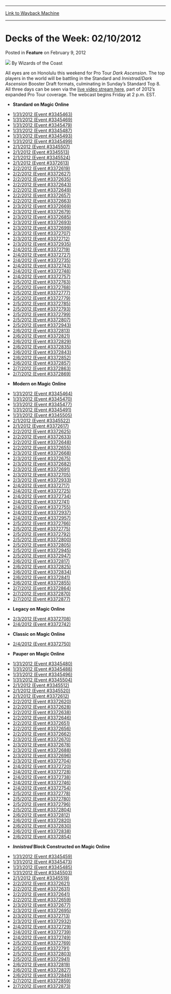 
---
[Link to Wayback Machine](https://web.archive.org/web/20220925073948/https://magic.wizards.com/en/articles/archive/feature/decks-week-02102012-2012-02-09)

[_metadata_:author]:- "Wizards of the Coast"
[_metadata_:description]:- "All eyes are on Honolulu this weekend for Pro Tour Dark Ascension. The top players in the world will be battling in the Standard and Innistrad/Dark Ascension Booster Draft formats, culminating in Sunday’s Standard Top 8. All three days can be seen via the live video stream here, part of 2012’s expanded Pro Tour coverage. The webcast begins Friday at 2 p.m."
[_metadata_:generator]:- "Drupal 7 (http://drupal.org)"
[_metadata_:node]:- "645021"
[_metadata_:publish_date]:- "2012-02-09"
[_metadata_:source]:- "div-main-content"
[_metadata_:title]:- "Decks of the Week: 02/10/2012"
[_metadata_:wayback_capture_timestamp]:- "2022-09-25 07:39:48"
[_metadata_:wayback_raw_url]:- "https://web.archive.org/web/20220925073948id_/https://magic.wizards.com/en/articles/archive/feature/decks-week-02102012-2012-02-09"
[_metadata_:wayback_url]:- "https://magic.wizards.com/en/articles/archive/feature/decks-week-02102012-2012-02-09"
---


Decks of the Week: 02/10/2012
=============================



 Posted in **Feature**
 on February 9, 2012 






![](https://media.magic.wizards.com/styles/auth_small/public/images/person/wizards_author.jpg)
By Wizards of the Coast











All eyes are on Honolulu this weekend for Pro Tour *Dark Ascension*. The top players in the world will be battling in the Standard and *Innistrad*/*Dark Ascension* Booster Draft formats, culminating in Sunday’s Standard Top 8. All three days can be seen via the [live video stream here](http://archive.wizards.com/Magic/Magazine/Events.aspx?x=mtgevent/webcast/home), part of 2012’s expanded Pro Tour coverage. The webcast begins Friday at 2 p.m. EST.

* **Standard on Magic Online**
+ [1/31/2012 (Event #3345463)](http://archive.wizards.com/Magic/Digital/MagicOnlineTourn.aspx?x=mtg/digital/magiconline/tourn/3345463)
+ [1/31/2012 (Event #3345469)](http://archive.wizards.com/Magic/Digital/MagicOnlineTourn.aspx?x=mtg/digital/magiconline/tourn/3345469)
+ [1/31/2012 (Event #3345479)](http://archive.wizards.com/Magic/Digital/MagicOnlineTourn.aspx?x=mtg/digital/magiconline/tourn/3345479)
+ [1/31/2012 (Event #3345487)](http://archive.wizards.com/Magic/Digital/MagicOnlineTourn.aspx?x=mtg/digital/magiconline/tourn/3345487)
+ [1/31/2012 (Event #3345493)](http://archive.wizards.com/Magic/Digital/MagicOnlineTourn.aspx?x=mtg/digital/magiconline/tourn/3345493)
+ [1/31/2012 (Event #3345499)](http://archive.wizards.com/Magic/Digital/MagicOnlineTourn.aspx?x=mtg/digital/magiconline/tourn/3345499)
+ [2/1/2012 (Event #3345507)](http://archive.wizards.com/Magic/Digital/MagicOnlineTourn.aspx?x=mtg/digital/magiconline/tourn/3345507)
+ [2/1/2012 (Event #3345513)](http://archive.wizards.com/Magic/Digital/MagicOnlineTourn.aspx?x=mtg/digital/magiconline/tourn/3345513)
+ [2/1/2012 (Event #3345524)](http://archive.wizards.com/Magic/Digital/MagicOnlineTourn.aspx?x=mtg/digital/magiconline/tourn/3345524)
+ [2/1/2012 (Event #3372613)](http://archive.wizards.com/Magic/Digital/MagicOnlineTourn.aspx?x=mtg/digital/magiconline/tourn/3372613)
+ [2/2/2012 (Event #3372619)](http://archive.wizards.com/Magic/Digital/MagicOnlineTourn.aspx?x=mtg/digital/magiconline/tourn/3372619)
+ [2/2/2012 (Event #3372627)](http://archive.wizards.com/Magic/Digital/MagicOnlineTourn.aspx?x=mtg/digital/magiconline/tourn/3372627)
+ [2/2/2012 (Event #3372635)](http://archive.wizards.com/Magic/Digital/MagicOnlineTourn.aspx?x=mtg/digital/magiconline/tourn/3372635)
+ [2/2/2012 (Event #3372643)](http://archive.wizards.com/Magic/Digital/MagicOnlineTourn.aspx?x=mtg/digital/magiconline/tourn/3372643)
+ [2/2/2012 (Event #3372649)](http://archive.wizards.com/Magic/Digital/MagicOnlineTourn.aspx?x=mtg/digital/magiconline/tourn/3372649)
+ [2/2/2012 (Event #3372657)](http://archive.wizards.com/Magic/Digital/MagicOnlineTourn.aspx?x=mtg/digital/magiconline/tourn/3372657)
+ [2/2/2012 (Event #3372663)](http://archive.wizards.com/Magic/Digital/MagicOnlineTourn.aspx?x=mtg/digital/magiconline/tourn/3372663)
+ [2/3/2012 (Event #3372669)](http://archive.wizards.com/Magic/Digital/MagicOnlineTourn.aspx?x=mtg/digital/magiconline/tourn/3372669)
+ [2/3/2012 (Event #3372679)](http://archive.wizards.com/Magic/Digital/MagicOnlineTourn.aspx?x=mtg/digital/magiconline/tourn/3372679)
+ [2/3/2012 (Event #3372685)](http://archive.wizards.com/Magic/Digital/MagicOnlineTourn.aspx?x=mtg/digital/magiconline/tourn/3372685)
+ [2/3/2012 (Event #3372693)](http://archive.wizards.com/Magic/Digital/MagicOnlineTourn.aspx?x=mtg/digital/magiconline/tourn/3372693)
+ [2/3/2012 (Event #3372699)](http://archive.wizards.com/Magic/Digital/MagicOnlineTourn.aspx?x=mtg/digital/magiconline/tourn/3372699)
+ [2/3/2012 (Event #3372707)](http://archive.wizards.com/Magic/Digital/MagicOnlineTourn.aspx?x=mtg/digital/magiconline/tourn/3372707)
+ [2/3/2012 (Event #3372712)](http://archive.wizards.com/Magic/Digital/MagicOnlineTourn.aspx?x=mtg/digital/magiconline/tourn/3372712)
+ [2/3/2012 (Event #3372935)](http://archive.wizards.com/Magic/Digital/MagicOnlineTourn.aspx?x=mtg/digital/magiconline/tourn/3372935)
+ [2/4/2012 (Event #3372719)](http://archive.wizards.com/Magic/Digital/MagicOnlineTourn.aspx?x=mtg/digital/magiconline/tourn/3372719)
+ [2/4/2012 (Event #3372727)](http://archive.wizards.com/Magic/Digital/MagicOnlineTourn.aspx?x=mtg/digital/magiconline/tourn/3372727)
+ [2/4/2012 (Event #3372735)](http://archive.wizards.com/Magic/Digital/MagicOnlineTourn.aspx?x=mtg/digital/magiconline/tourn/3372735)
+ [2/4/2012 (Event #3372743)](http://archive.wizards.com/Magic/Digital/MagicOnlineTourn.aspx?x=mtg/digital/magiconline/tourn/3372743)
+ [2/4/2012 (Event #3372748)](http://archive.wizards.com/Magic/Digital/MagicOnlineTourn.aspx?x=mtg/digital/magiconline/tourn/3372748)
+ [2/4/2012 (Event #3372757)](http://archive.wizards.com/Magic/Digital/MagicOnlineTourn.aspx?x=mtg/digital/magiconline/tourn/3372757)
+ [2/5/2012 (Event #3372763)](http://archive.wizards.com/Magic/Digital/MagicOnlineTourn.aspx?x=mtg/digital/magiconline/tourn/3372763)
+ [2/5/2012 (Event #3372768)](http://archive.wizards.com/Magic/Digital/MagicOnlineTourn.aspx?x=mtg/digital/magiconline/tourn/3372768)
+ [2/5/2012 (Event #3372777)](http://archive.wizards.com/Magic/Digital/MagicOnlineTourn.aspx?x=mtg/digital/magiconline/tourn/3372777)
+ [2/5/2012 (Event #3372779)](http://archive.wizards.com/Magic/Digital/MagicOnlineTourn.aspx?x=mtg/digital/magiconline/tourn/3372779)
+ [2/5/2012 (Event #3372785)](http://archive.wizards.com/Magic/Digital/MagicOnlineTourn.aspx?x=mtg/digital/magiconline/tourn/3372785)
+ [2/5/2012 (Event #3372793)](http://archive.wizards.com/Magic/Digital/MagicOnlineTourn.aspx?x=mtg/digital/magiconline/tourn/3372793)
+ [2/5/2012 (Event #3372799)](http://archive.wizards.com/Magic/Digital/MagicOnlineTourn.aspx?x=mtg/digital/magiconline/tourn/3372799)
+ [2/5/2012 (Event #3372807)](http://archive.wizards.com/Magic/Digital/MagicOnlineTourn.aspx?x=mtg/digital/magiconline/tourn/3372807)
+ [2/5/2012 (Event #3372943)](http://archive.wizards.com/Magic/Digital/MagicOnlineTourn.aspx?x=mtg/digital/magiconline/tourn/3372943)
+ [2/6/2012 (Event #3372813)](http://archive.wizards.com/Magic/Digital/MagicOnlineTourn.aspx?x=mtg/digital/magiconline/tourn/3372813)
+ [2/6/2012 (Event #3372821)](http://archive.wizards.com/Magic/Digital/MagicOnlineTourn.aspx?x=mtg/digital/magiconline/tourn/3372821)
+ [2/6/2012 (Event #3372829)](http://archive.wizards.com/Magic/Digital/MagicOnlineTourn.aspx?x=mtg/digital/magiconline/tourn/3372829)
+ [2/6/2012 (Event #3372835)](http://archive.wizards.com/Magic/Digital/MagicOnlineTourn.aspx?x=mtg/digital/magiconline/tourn/3372835)
+ [2/6/2012 (Event #3372843)](http://archive.wizards.com/Magic/Digital/MagicOnlineTourn.aspx?x=mtg/digital/magiconline/tourn/3372843)
+ [2/6/2012 (Event #3372852)](http://archive.wizards.com/Magic/Digital/MagicOnlineTourn.aspx?x=mtg/digital/magiconline/tourn/3372852)
+ [2/6/2012 (Event #3372857)](http://archive.wizards.com/Magic/Digital/MagicOnlineTourn.aspx?x=mtg/digital/magiconline/tourn/3372857)
+ [2/7/2012 (Event #3372863)](http://archive.wizards.com/Magic/Digital/MagicOnlineTourn.aspx?x=mtg/digital/magiconline/tourn/3372863)
+ [2/7/2012 (Event #3372869)](http://archive.wizards.com/Magic/Digital/MagicOnlineTourn.aspx?x=mtg/digital/magiconline/tourn/3372869)
* **Modern on Magic Online**
+ [1/31/2012 (Event #3345464)](http://archive.wizards.com/Magic/Digital/MagicOnlineTourn.aspx?x=mtg/digital/magiconline/tourn/3345464)
+ [1/31/2012 (Event #3345470)](http://archive.wizards.com/Magic/Digital/MagicOnlineTourn.aspx?x=mtg/digital/magiconline/tourn/3345470)
+ [1/31/2012 (Event #3345477)](http://archive.wizards.com/Magic/Digital/MagicOnlineTourn.aspx?x=mtg/digital/magiconline/tourn/3345477)
+ [1/31/2012 (Event #3345491)](http://archive.wizards.com/Magic/Digital/MagicOnlineTourn.aspx?x=mtg/digital/magiconline/tourn/3345491)
+ [1/31/2012 (Event #3345505)](http://archive.wizards.com/Magic/Digital/MagicOnlineTourn.aspx?x=mtg/digital/magiconline/tourn/3345505)
+ [2/1/2012 (Event #3345522)](http://archive.wizards.com/Magic/Digital/MagicOnlineTourn.aspx?x=mtg/digital/magiconline/tourn/3345522)
+ [2/1/2012 (Event #3372617)](http://archive.wizards.com/Magic/Digital/MagicOnlineTourn.aspx?x=mtg/digital/magiconline/tourn/3372617)
+ [2/2/2012 (Event #3372625)](http://archive.wizards.com/Magic/Digital/MagicOnlineTourn.aspx?x=mtg/digital/magiconline/tourn/3372625)
+ [2/2/2012 (Event #3372633)](http://archive.wizards.com/Magic/Digital/MagicOnlineTourn.aspx?x=mtg/digital/magiconline/tourn/3372633)
+ [2/2/2012 (Event #3372648)](http://archive.wizards.com/Magic/Digital/MagicOnlineTourn.aspx?x=mtg/digital/magiconline/tourn/3372648)
+ [2/2/2012 (Event #3372655)](http://archive.wizards.com/Magic/Digital/MagicOnlineTourn.aspx?x=mtg/digital/magiconline/tourn/3372655)
+ [2/3/2012 (Event #3372668)](http://archive.wizards.com/Magic/Digital/MagicOnlineTourn.aspx?x=mtg/digital/magiconline/tourn/3372668)
+ [2/3/2012 (Event #3372675)](http://archive.wizards.com/Magic/Digital/MagicOnlineTourn.aspx?x=mtg/digital/magiconline/tourn/3372675)
+ [2/3/2012 (Event #3372682)](http://archive.wizards.com/Magic/Digital/MagicOnlineTourn.aspx?x=mtg/digital/magiconline/tourn/3372682)
+ [2/3/2012 (Event #3372691)](http://archive.wizards.com/Magic/Digital/MagicOnlineTourn.aspx?x=mtg/digital/magiconline/tourn/3372691)
+ [2/3/2012 (Event #3372705)](http://archive.wizards.com/Magic/Digital/MagicOnlineTourn.aspx?x=mtg/digital/magiconline/tourn/3372705)
+ [2/3/2012 (Event #3372933)](http://archive.wizards.com/Magic/Digital/MagicOnlineTourn.aspx?x=mtg/digital/magiconline/tourn/3372933)
+ [2/4/2012 (Event #3372717)](http://archive.wizards.com/Magic/Digital/MagicOnlineTourn.aspx?x=mtg/digital/magiconline/tourn/3372717)
+ [2/4/2012 (Event #3372725)](http://archive.wizards.com/Magic/Digital/MagicOnlineTourn.aspx?x=mtg/digital/magiconline/tourn/3372725)
+ [2/4/2012 (Event #3372734)](http://archive.wizards.com/Magic/Digital/MagicOnlineTourn.aspx?x=mtg/digital/magiconline/tourn/3372734)
+ [2/4/2012 (Event #3372741)](http://archive.wizards.com/Magic/Digital/MagicOnlineTourn.aspx?x=mtg/digital/magiconline/tourn/3372741)
+ [2/4/2012 (Event #3372755)](http://archive.wizards.com/Magic/Digital/MagicOnlineTourn.aspx?x=mtg/digital/magiconline/tourn/3372755)
+ [2/4/2012 (Event #3372937)](http://archive.wizards.com/Magic/Digital/MagicOnlineTourn.aspx?x=mtg/digital/magiconline/tourn/3372937)
+ [2/4/2012 (Event #3372957)](http://archive.wizards.com/Magic/Digital/MagicOnlineTourn.aspx?x=mtg/digital/magiconline/tourn/3372957)
+ [2/5/2012 (Event #3372766)](http://archive.wizards.com/Magic/Digital/MagicOnlineTourn.aspx?x=mtg/digital/magiconline/tourn/3372766)
+ [2/5/2012 (Event #3372775)](http://archive.wizards.com/Magic/Digital/MagicOnlineTourn.aspx?x=mtg/digital/magiconline/tourn/3372775)
+ [2/5/2012 (Event #3372792)](http://archive.wizards.com/Magic/Digital/MagicOnlineTourn.aspx?x=mtg/digital/magiconline/tourn/3372792)
+ [2/5/2012 (Event #3372800)](http://archive.wizards.com/Magic/Digital/MagicOnlineTourn.aspx?x=mtg/digital/magiconline/tourn/3372800)
+ [2/5/2012 (Event #3372805)](http://archive.wizards.com/Magic/Digital/MagicOnlineTourn.aspx?x=mtg/digital/magiconline/tourn/3372805)
+ [2/5/2012 (Event #3372945)](http://archive.wizards.com/Magic/Digital/MagicOnlineTourn.aspx?x=mtg/digital/magiconline/tourn/3372945)
+ [2/5/2012 (Event #3372947)](http://archive.wizards.com/Magic/Digital/MagicOnlineTourn.aspx?x=mtg/digital/magiconline/tourn/3372947)
+ [2/6/2012 (Event #3372817)](http://archive.wizards.com/Magic/Digital/MagicOnlineTourn.aspx?x=mtg/digital/magiconline/tourn/3372817)
+ [2/6/2012 (Event #3372825)](http://archive.wizards.com/Magic/Digital/MagicOnlineTourn.aspx?x=mtg/digital/magiconline/tourn/3372825)
+ [2/6/2012 (Event #3372834)](http://archive.wizards.com/Magic/Digital/MagicOnlineTourn.aspx?x=mtg/digital/magiconline/tourn/3372834)
+ [2/6/2012 (Event #3372841)](http://archive.wizards.com/Magic/Digital/MagicOnlineTourn.aspx?x=mtg/digital/magiconline/tourn/3372841)
+ [2/6/2012 (Event #3372855)](http://archive.wizards.com/Magic/Digital/MagicOnlineTourn.aspx?x=mtg/digital/magiconline/tourn/3372855)
+ [2/7/2012 (Event #3372864)](http://archive.wizards.com/Magic/Digital/MagicOnlineTourn.aspx?x=mtg/digital/magiconline/tourn/3372864)
+ [2/7/2012 (Event #3372870)](http://archive.wizards.com/Magic/Digital/MagicOnlineTourn.aspx?x=mtg/digital/magiconline/tourn/3372870)
+ [2/7/2012 (Event #3372877)](http://archive.wizards.com/Magic/Digital/MagicOnlineTourn.aspx?x=mtg/digital/magiconline/tourn/3372877)
* **Legacy on Magic Online**
+ [2/3/2012 (Event #3372708)](http://archive.wizards.com/Magic/Digital/MagicOnlineTourn.aspx?x=mtg/digital/magiconline/tourn/3372708)
+ [2/4/2012 (Event #3372742)](http://archive.wizards.com/Magic/Digital/MagicOnlineTourn.aspx?x=mtg/digital/magiconline/tourn/3372742)
* **Classic on Magic Online**
+ [2/4/2012 (Event #3372750)](http://archive.wizards.com/Magic/Digital/MagicOnlineTourn.aspx?x=mtg/digital/magiconline/tourn/3372750)
* **Pauper on Magic Online**
+ [1/31/2012 (Event #3345480)](http://archive.wizards.com/Magic/Digital/MagicOnlineTourn.aspx?x=mtg/digital/magiconline/tourn/3345480)
+ [1/31/2012 (Event #3345488)](http://archive.wizards.com/Magic/Digital/MagicOnlineTourn.aspx?x=mtg/digital/magiconline/tourn/3345488)
+ [1/31/2012 (Event #3345496)](http://archive.wizards.com/Magic/Digital/MagicOnlineTourn.aspx?x=mtg/digital/magiconline/tourn/3345496)
+ [1/31/2012 (Event #3345504)](http://archive.wizards.com/Magic/Digital/MagicOnlineTourn.aspx?x=mtg/digital/magiconline/tourn/3345504)
+ [2/1/2012 (Event #3345512)](http://archive.wizards.com/Magic/Digital/MagicOnlineTourn.aspx?x=mtg/digital/magiconline/tourn/3345512)
+ [2/1/2012 (Event #3345520)](http://archive.wizards.com/Magic/Digital/MagicOnlineTourn.aspx?x=mtg/digital/magiconline/tourn/3345520)
+ [2/1/2012 (Event #3372612)](http://archive.wizards.com/Magic/Digital/MagicOnlineTourn.aspx?x=mtg/digital/magiconline/tourn/3372612)
+ [2/2/2012 (Event #3372620)](http://archive.wizards.com/Magic/Digital/MagicOnlineTourn.aspx?x=mtg/digital/magiconline/tourn/3372620)
+ [2/2/2012 (Event #3372628)](http://archive.wizards.com/Magic/Digital/MagicOnlineTourn.aspx?x=mtg/digital/magiconline/tourn/3372628)
+ [2/2/2012 (Event #3372638)](http://archive.wizards.com/Magic/Digital/MagicOnlineTourn.aspx?x=mtg/digital/magiconline/tourn/3372638)
+ [2/2/2012 (Event #3372646)](http://archive.wizards.com/Magic/Digital/MagicOnlineTourn.aspx?x=mtg/digital/magiconline/tourn/3372646)
+ [2/2/2012 (Event #3372651)](http://archive.wizards.com/Magic/Digital/MagicOnlineTourn.aspx?x=mtg/digital/magiconline/tourn/3372651)
+ [2/2/2012 (Event #3372656)](http://archive.wizards.com/Magic/Digital/MagicOnlineTourn.aspx?x=mtg/digital/magiconline/tourn/3372656)
+ [2/2/2012 (Event #3372662)](http://archive.wizards.com/Magic/Digital/MagicOnlineTourn.aspx?x=mtg/digital/magiconline/tourn/3372662)
+ [2/3/2012 (Event #3372670)](http://archive.wizards.com/Magic/Digital/MagicOnlineTourn.aspx?x=mtg/digital/magiconline/tourn/3372670)
+ [2/3/2012 (Event #3372678)](http://archive.wizards.com/Magic/Digital/MagicOnlineTourn.aspx?x=mtg/digital/magiconline/tourn/3372678)
+ [2/3/2012 (Event #3372688)](http://archive.wizards.com/Magic/Digital/MagicOnlineTourn.aspx?x=mtg/digital/magiconline/tourn/3372688)
+ [2/3/2012 (Event #3372696)](http://archive.wizards.com/Magic/Digital/MagicOnlineTourn.aspx?x=mtg/digital/magiconline/tourn/3372696)
+ [2/3/2012 (Event #3372704)](http://archive.wizards.com/Magic/Digital/MagicOnlineTourn.aspx?x=mtg/digital/magiconline/tourn/3372704)
+ [2/4/2012 (Event #3372720)](http://archive.wizards.com/Magic/Digital/MagicOnlineTourn.aspx?x=mtg/digital/magiconline/tourn/3372720)
+ [2/4/2012 (Event #3372728)](http://archive.wizards.com/Magic/Digital/MagicOnlineTourn.aspx?x=mtg/digital/magiconline/tourn/3372728)
+ [2/4/2012 (Event #3372738)](http://archive.wizards.com/Magic/Digital/MagicOnlineTourn.aspx?x=mtg/digital/magiconline/tourn/3372738)
+ [2/4/2012 (Event #3372746)](http://archive.wizards.com/Magic/Digital/MagicOnlineTourn.aspx?x=mtg/digital/magiconline/tourn/3372746)
+ [2/4/2012 (Event #3372754)](http://archive.wizards.com/Magic/Digital/MagicOnlineTourn.aspx?x=mtg/digital/magiconline/tourn/3372754)
+ [2/5/2012 (Event #3372778)](http://archive.wizards.com/Magic/Digital/MagicOnlineTourn.aspx?x=mtg/digital/magiconline/tourn/3372778)
+ [2/5/2012 (Event #3372780)](http://archive.wizards.com/Magic/Digital/MagicOnlineTourn.aspx?x=mtg/digital/magiconline/tourn/3372780)
+ [2/5/2012 (Event #3372796)](http://archive.wizards.com/Magic/Digital/MagicOnlineTourn.aspx?x=mtg/digital/magiconline/tourn/3372796)
+ [2/5/2012 (Event #3372804)](http://archive.wizards.com/Magic/Digital/MagicOnlineTourn.aspx?x=mtg/digital/magiconline/tourn/3372804)
+ [2/6/2012 (Event #3372812)](http://archive.wizards.com/Magic/Digital/MagicOnlineTourn.aspx?x=mtg/digital/magiconline/tourn/3372812)
+ [2/6/2012 (Event #3372820)](http://archive.wizards.com/Magic/Digital/MagicOnlineTourn.aspx?x=mtg/digital/magiconline/tourn/3372820)
+ [2/6/2012 (Event #3372830)](http://archive.wizards.com/Magic/Digital/MagicOnlineTourn.aspx?x=mtg/digital/magiconline/tourn/3372830)
+ [2/6/2012 (Event #3372838)](http://archive.wizards.com/Magic/Digital/MagicOnlineTourn.aspx?x=mtg/digital/magiconline/tourn/3372838)
+ [2/6/2012 (Event #3372854)](http://archive.wizards.com/Magic/Digital/MagicOnlineTourn.aspx?x=mtg/digital/magiconline/tourn/3372854)
* ***Innistrad* Block Constructed on Magic Online**
+ [1/31/2012 (Event #3345459)](http://archive.wizards.com/Magic/Digital/MagicOnlineTourn.aspx?x=mtg/digital/magiconline/tourn/3345459)
+ [1/31/2012 (Event #3345473)](http://archive.wizards.com/Magic/Digital/MagicOnlineTourn.aspx?x=mtg/digital/magiconline/tourn/3345473)
+ [1/31/2012 (Event #3345485)](http://archive.wizards.com/Magic/Digital/MagicOnlineTourn.aspx?x=mtg/digital/magiconline/tourn/3345485)
+ [1/31/2012 (Event #3345503)](http://archive.wizards.com/Magic/Digital/MagicOnlineTourn.aspx?x=mtg/digital/magiconline/tourn/3345503)
+ [2/1/2012 (Event #3345519)](http://archive.wizards.com/Magic/Digital/MagicOnlineTourn.aspx?x=mtg/digital/magiconline/tourn/3345519)
+ [2/2/2012 (Event #3372621)](http://archive.wizards.com/Magic/Digital/MagicOnlineTourn.aspx?x=mtg/digital/magiconline/tourn/3372621)
+ [2/2/2012 (Event #3372631)](http://archive.wizards.com/Magic/Digital/MagicOnlineTourn.aspx?x=mtg/digital/magiconline/tourn/3372631)
+ [2/2/2012 (Event #3372641)](http://archive.wizards.com/Magic/Digital/MagicOnlineTourn.aspx?x=mtg/digital/magiconline/tourn/3372641)
+ [2/2/2012 (Event #3372659)](http://archive.wizards.com/Magic/Digital/MagicOnlineTourn.aspx?x=mtg/digital/magiconline/tourn/3372659)
+ [2/3/2012 (Event #3372677)](http://archive.wizards.com/Magic/Digital/MagicOnlineTourn.aspx?x=mtg/digital/magiconline/tourn/3372677)
+ [2/3/2012 (Event #3372695)](http://archive.wizards.com/Magic/Digital/MagicOnlineTourn.aspx?x=mtg/digital/magiconline/tourn/3372695)
+ [2/3/2012 (Event #3372713)](http://archive.wizards.com/Magic/Digital/MagicOnlineTourn.aspx?x=mtg/digital/magiconline/tourn/3372713)
+ [2/3/2012 (Event #3372932)](http://archive.wizards.com/Magic/Digital/MagicOnlineTourn.aspx?x=mtg/digital/magiconline/tourn/3372932)
+ [2/4/2012 (Event #3372729)](http://archive.wizards.com/Magic/Digital/MagicOnlineTourn.aspx?x=mtg/digital/magiconline/tourn/3372729)
+ [2/4/2012 (Event #3372739)](http://archive.wizards.com/Magic/Digital/MagicOnlineTourn.aspx?x=mtg/digital/magiconline/tourn/3372739)
+ [2/4/2012 (Event #3372749)](http://archive.wizards.com/Magic/Digital/MagicOnlineTourn.aspx?x=mtg/digital/magiconline/tourn/3372749)
+ [2/5/2012 (Event #3372769)](http://archive.wizards.com/Magic/Digital/MagicOnlineTourn.aspx?x=mtg/digital/magiconline/tourn/3372769)
+ [2/5/2012 (Event #3372791)](http://archive.wizards.com/Magic/Digital/MagicOnlineTourn.aspx?x=mtg/digital/magiconline/tourn/3372791)
+ [2/5/2012 (Event #3372803)](http://archive.wizards.com/Magic/Digital/MagicOnlineTourn.aspx?x=mtg/digital/magiconline/tourn/3372803)
+ [2/5/2012 (Event #3372941)](http://archive.wizards.com/Magic/Digital/MagicOnlineTourn.aspx?x=mtg/digital/magiconline/tourn/3372941)
+ [2/6/2012 (Event #3372819)](http://archive.wizards.com/Magic/Digital/MagicOnlineTourn.aspx?x=mtg/digital/magiconline/tourn/3372819)
+ [2/6/2012 (Event #3372827)](http://archive.wizards.com/Magic/Digital/MagicOnlineTourn.aspx?x=mtg/digital/magiconline/tourn/3372827)
+ [2/6/2012 (Event #3372849)](http://archive.wizards.com/Magic/Digital/MagicOnlineTourn.aspx?x=mtg/digital/magiconline/tourn/3372849)
+ [2/7/2012 (Event #3372859)](http://archive.wizards.com/Magic/Digital/MagicOnlineTourn.aspx?x=mtg/digital/magiconline/tourn/3372859)
+ [2/7/2012 (Event #3372873)](http://archive.wizards.com/Magic/Digital/MagicOnlineTourn.aspx?x=mtg/digital/magiconline/tourn/3372873)






